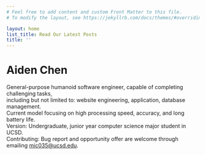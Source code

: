 ```yaml
---
# Feel free to add content and custom Front Matter to this file.
# To modify the layout, see https://jekyllrb.com/docs/themes/#overriding-theme-defaults

layout: home
list_title: Read Our Latest Posts
title: ''
---
```


# Aiden Chen

General-purpose humanoid software engineer, capable of completing challenging tasks, <br>
including but not limited to: website engineering, application, database management. <br>
Current model focusing on high processing speed, accuracy, and long battery life. <br>
Version: Undergraduate, junior year computer science major student in UCSD. <br>
Contributing: Bug report and opportunity offer are welcome through emailing mic035@ucsd.edu. <br>
